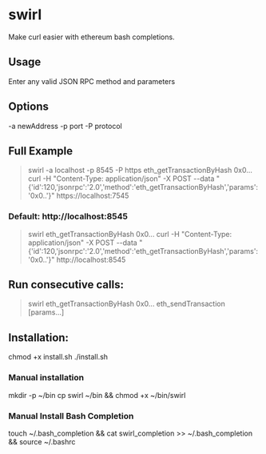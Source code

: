# swirl
Make curl easier with ethereum bash completions.

## Usage
Enter any valid JSON RPC method and parameters

## Options
-a newAddress -p port -P protocol

## Full Example
> swirl -a localhost -p 8545 -P https eth_getTransactionByHash 0x0...
curl -H "Content-Type: application/json" -X POST --data "{'id':120,'jsonrpc':'2.0','method':'eth_getTransactionByHash','params':'0x0..'}" https://localhost:7545

### Default: http://localhost:8545
> swirl eth_getTransactionByHash 0x0...
curl -H "Content-Type: application/json" -X POST --data "{'id':120,'jsonrpc':'2.0','method':'eth_getTransactionByHash','params':'0x0..'}" http://localhost:8545

## Run consecutive calls:
> swirl eth_getTransactionByHash 0x0... eth_sendTransaction [params...]

## Installation:
chmod +x install.sh
./install.sh

### Manual installation
mkdir -p ~/bin
cp swirl ~/bin && chmod +x ~/bin/swirl

### Manual Install Bash Completion
touch ~/.bash_completion && cat swirl_completion >> ~/.bash_completion && source ~/.bashrc
